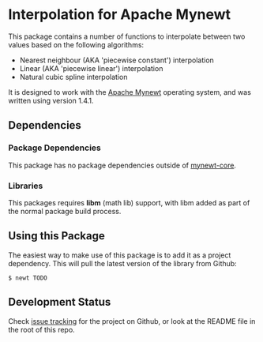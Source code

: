 # Interpolation for Apache Mynewt

This package contains a number of functions to interpolate between two
values based on the following algorithms:

- Nearest neighbour (AKA 'piecewise constant') interpolation
- Linear (AKA 'piecewise linear') interpolation
- Natural cubic spline interpolation

It is designed to work with the [Apache Mynewt](https://mynewt.apache.org/) operating system, and was written using version 1.4.1.

## Dependencies

### Package Dependencies

This package has no package dependencies outside of
[mynewt-core](https://github.com/apache/mynewt-core).

### Libraries

This packages requires **libm** (math lib) support, with libm added as part
of the normal package build process.

## Using this Package

The easiest way to make use of this package is to add it as a project
dependency. This will pull the latest version of the library from Github:

    $ newt TODO

## Development Status

Check [issue tracking](https://github.com/microbuilder/mb_interpolate/issues) for the project on Github, or look at the README file in the root of this repo.
